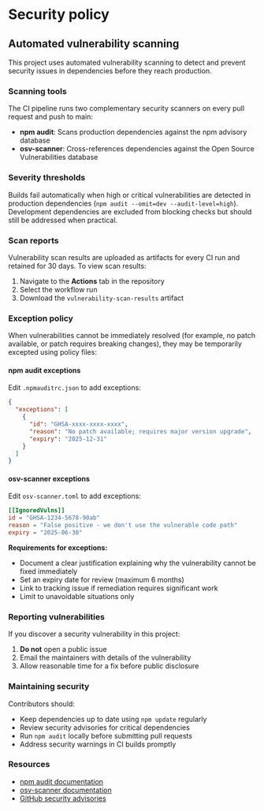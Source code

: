 # Security policy

## Automated vulnerability scanning

This project uses automated vulnerability scanning to detect and prevent security issues in dependencies before they reach production.

### Scanning tools

The CI pipeline runs two complementary security scanners on every pull request and push to main:

- **npm audit**: Scans production dependencies against the npm advisory database
- **osv-scanner**: Cross-references dependencies against the Open Source Vulnerabilities database

### Severity thresholds

Builds fail automatically when high or critical vulnerabilities are detected in production dependencies (`npm audit --omit=dev --audit-level=high`). Development dependencies are excluded from blocking checks but should still be addressed when practical.

### Scan reports

Vulnerability scan results are uploaded as artifacts for every CI run and retained for 30 days. To view scan results:

1. Navigate to the **Actions** tab in the repository
2. Select the workflow run
3. Download the `vulnerability-scan-results` artifact

### Exception policy

When vulnerabilities cannot be immediately resolved (for example, no patch available, or patch requires breaking changes), they may be temporarily excepted using policy files:

#### npm audit exceptions

Edit `.npmauditrc.json` to add exceptions:

```json
{
  "exceptions": [
    {
      "id": "GHSA-xxxx-xxxx-xxxx",
      "reason": "No patch available; requires major version upgrade",
      "expiry": "2025-12-31"
    }
  ]
}
```

#### osv-scanner exceptions

Edit `osv-scanner.toml` to add exceptions:

```toml
[[IgnoredVulns]]
id = "GHSA-1234-5678-90ab"
reason = "False positive - we don't use the vulnerable code path"
expiry = "2025-06-30"
```

**Requirements for exceptions:**

- Document a clear justification explaining why the vulnerability cannot be fixed immediately
- Set an expiry date for review (maximum 6 months)
- Link to tracking issue if remediation requires significant work
- Limit to unavoidable situations only

### Reporting vulnerabilities

If you discover a security vulnerability in this project:

1. **Do not** open a public issue
2. Email the maintainers with details of the vulnerability
3. Allow reasonable time for a fix before public disclosure

### Maintaining security

Contributors should:

- Keep dependencies up to date using `npm update` regularly
- Review security advisories for critical dependencies
- Run `npm audit` locally before submitting pull requests
- Address security warnings in CI builds promptly

### Resources

- [npm audit documentation](https://docs.npmjs.com/cli/v10/commands/npm-audit)
- [osv-scanner documentation](https://google.github.io/osv-scanner/)
- [GitHub security advisories](https://github.com/advisories)
